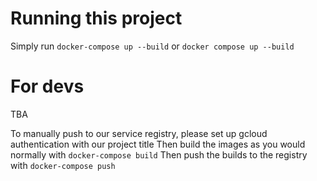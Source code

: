 # Running this project

Simply run `docker-compose up --build` or `docker compose up --build`


# For devs

TBA

To manually push to our service registry, please set up gcloud authentication with our project title
Then build the images as you would normally with `docker-compose build`
Then push the builds to the registry with `docker-compose push`

